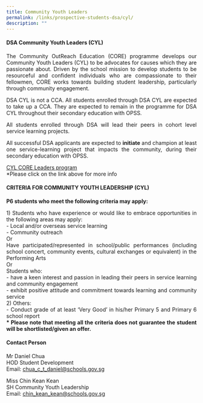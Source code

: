 ```yaml
---
title: Community Youth Leaders
permalink: /links/prospective-students-dsa/cyl/
description: ""
---
```

<div align="justify">
<h4><strong>DSA Community Youth Leaders (CYL)</strong></h4>
<p>The Community OutReach Education (CORE) programme develops our Community Youth Leaders (CYL) to be advocates for causes which they are passionate about. Driven by the school mission to develop students to be resourceful and confident individuals who are compassionate to their fellowmen, CORE works towards building student leadership, particularly through community engagement.</p>
<p>DSA CYL is not a CCA. All students enrolled through DSA CYL are expected to take up a CCA. They are expected to remain in the programme for DSA CYL throughout their secondary education with OPSS.</p>
<p>All students enrolled through DSA will lead their peers in cohort level service learning projects.&nbsp;</p>
<p>All successful DSA applicants are expected to <b>initiate</b> and champion at least one service-learning project that impacts the community, during their secondary education with OPSS.</p>
<p><a href="/our-engaged-learners/student-leadership#cyl" target="_blank" rel="noopener">CYL CORE Leaders program</a><br>*Please click on the link above for more info&nbsp;</p>

<h4>CRITERIA FOR COMMUNITY YOUTH LEADERSHIP (CYL)</h4>
<p><b>P6 students who meet the following criteria may apply:</b></p>
<p>1) Students who have experience or would like to embrace opportunities in the following areas may apply:
<br>	- Local and/or overseas service learning
<br>	- Community outreach
<br>Or
<br>Have participated/represented in school/public performances (including school concert, community events, cultural exchanges or equivalent) in the Performing Arts
<br>Or
<br>Students who:
<br>- have a keen interest and passion in leading their peers in service learning and community engagement
<br>- exhibit positive attitude and commitment towards learning and community service
<br>2) Others:
<br>- Conduct grade of at least ‘Very Good’ in his/her Primary 5 and Primary 6 school report
<br><b>* Please note that meeting all the criteria does not guarantee the student will be shortlisted/given an offer.</b></p>

<h4>Contact Person</h4>
<p>Mr Daniel Chua<br>HOD Student Development<br>Email: <a href="mailto:chua_c_t_daniel@schools.gov.sg">chua_c_t_daniel@schools.gov.sg</a></p>
<p>Miss Chin Kean Kean<br>SH Community Youth Leadership<br>Email: <a href="mailto:chin_kean_kean@schools.gov.sg">chin_kean_kean@schools.gov.sg</a></p>
	
</div>